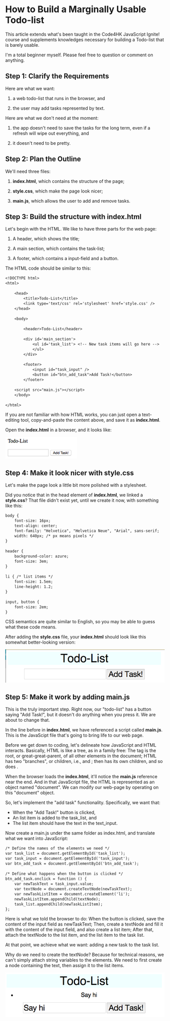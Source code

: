 How to Build a Marginally Usable Todo-list
==========================================

This article extends what's been taught in the Code4HK JavaScript Ignite! course and supplements knowledges necessary for building a Todo-list that is barely usable.

I'm a total beginner myself. Please feel free to question or comment on anything.

Step 1: Clarify the Requirements
--------------------------------

Here are what we want:

1. a web todo-list that runs in the browser, and

2. the user may add tasks represented by text.

Here are what we don't need at the moment:

1. the app doesn't need to save the tasks for the long term, even if a refresh will wipe out everything, and

2. it doesn't need to be pretty.

Step 2: Plan the Outline
------------------------

We'll need three files:

1. **index.html**, which contains the structure of the page;

2. **style.css**, which make the page look nicer;

3. **main.js**, which allows the user to add and remove tasks.

Step 3: Build the structure with index.html
-------------------------------------------

Let's begin with the HTML. We like to have three parts for the web page:

1. A header, which shows the title;

2. A main section, which contains the task-list;

3. A footer, which contains a input-field and a button.

The HTML code should be similar to this:

```
<!DOCTYPE html>
<html>

	<head>
		<title>Todo-List</title>
		<link type='text/css' rel='stylesheet' href='style.css' />
	</head>

	<body>

		<header>Todo-List</header>

		<div id='main_section'>
			<ul id='task_list'> <!-- New task items will go here -->
			</ul>
		</div>

		<footer>
			<input id="task_input" />
			<button id="btn_add_task">Add Task!</button>
		</footer>

	<script src="main.js"></script>
	</body>

</html>
```

If you are not familiar with how HTML works, you can just open a text-editing tool,
copy-and-paste the content above, and save it as **index.html**.

Open the **index.html** in a browser, and it looks like:

![First Screenshot](pic1.png)

Step 4: Make it look nicer with style.css
------------------------------------------

Let's make the page look a little bit more polished with a stylesheet.

Did you notice that in the head element of **index.html**, we linked a **style.css**?
That file didn't exist yet, until we create it now, with something like this:

```
body {
    font-size: 16px;
    text-align: center;
    font-family: "Helvetica", "Helvetica Neue", "Arial", sans-serif;
    width: 640px; /* px means pixels */
}

header {
    background-color: azure;
    font-size: 3em;
}

li { /* list items */
    font-size: 1.5em;
    line-height: 1.2;
}

input, button {
    font-size: 2em;
}
```

CSS semantics are quite similar to English, so you may be able to guess what these code means.

After adding the **style.css** file, your **index.html** should look like this somewhat better-looking version:

![Second Screenshot](pic2.png)

Step 5: Make it work by adding main.js
--------------------------------------

This is the truly important step. Right now, our "todo-list" has a button saying "Add Task!", but it 
doesn't do anything when you press it. We are about to change that.

In the line before </body> in **index.html**, we have referenced a script called **main.js**. This is the
JavaScipt file that's going to bring life to our web page.

Before we get down to coding, let's delineate how JavaScript and HTML interacts. Basically, HTML is like
a tree, as in a family free:
The <HTML> tag is the root, or great-great-parent, of all other elements in the document;
HTML has two "branches", or children, i.e., <head> and <body>;
then <head> has its own children, and so does <body>.

When the browser loads the **index.html**, it'll notice the **main.js** reference near the end.
And in that JavaScript file, the HTML is represented as an object named "document".
We can modify our web-page by operating on this "document" object.

So, let's implement the "add task" functionality. Specifically, we want that:
- When the "Add Task!" button is clicked,
- An list item is added to the task_list, and
- The list item should have the text in the text_input.

Now create a main.js under the same folder as index.html, and translate what we want into JavaScript:

```
/* Define the names of the elements we need */
var task_list = document.getElementById('task_list');
var task_input = document.getElementById('task_input');
var btn_add_task = document.getElementById('btn_add_task');

/* Define what happens when the button is clicked */
btn_add_task.onclick = function () {
    var newTaskText = task_input.value;
    var textNode = document.createTextNode(newTaskText);
    var newTaskListItem = document.createElement('li');
    newTaskListItem.appendChild(textNode);
    task_list.appendChild(newTaskListItem);
};
```

Here is what we told the browser to do:
When the button is clicked, save the content of the input field as newTaskText;
Then, create a textNode and fill it with the content of the input field, and also create a list item;
After that, attach the textNode to the list item, and the list item to the task list.

At that point, we achieve what we want: adding a new task to the task list.

Why do we need to create the textNode? Because for technical reasons, we can't simply attach string variables
to the elements. We need to first create a node containing the text, then assign it to the list items.

![Third Screenshot](pic3.png)